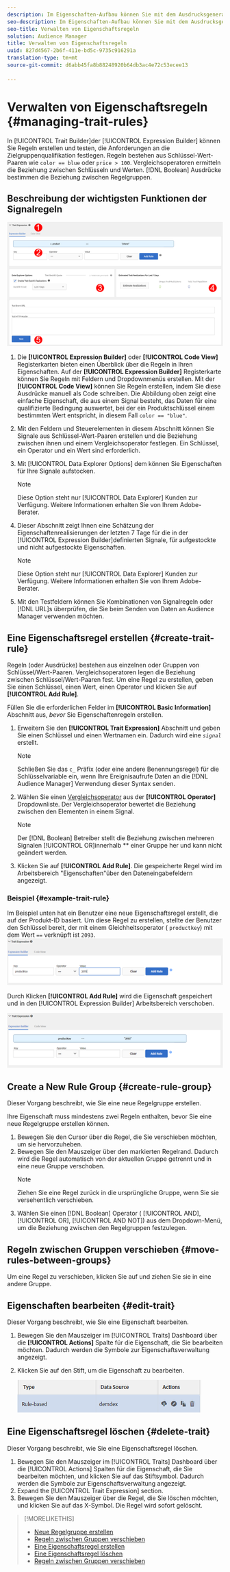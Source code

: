 ```yaml
---
description: Im Eigenschaften-Aufbau können Sie mit dem Ausdrucksgenerator Regeln erstellen und testen, die Anforderungen an die Zielgruppenqualifikation festlegen. Regeln bestehen aus Schlüssel-Wert-Paaren wie "color == blue"oder "price > 100". Vergleichsoperatoren ermitteln die Beziehung zwischen Schlüsseln und Werten. Boolesche Ausdrücke bestimmen die Beziehung zwischen Regelgruppen.
seo-description: Im Eigenschaften-Aufbau können Sie mit dem Ausdrucksgenerator Regeln erstellen und testen, die Anforderungen an die Zielgruppenqualifikation festlegen. Regeln bestehen aus Schlüssel-Wert-Paaren wie "color == blue"oder "price > 100". Vergleichsoperatoren ermitteln die Beziehung zwischen Schlüsseln und Werten. Boolesche Ausdrücke bestimmen die Beziehung zwischen Regelgruppen.
seo-title: Verwalten von Eigenschaftsregeln
solution: Audience Manager
title: Verwalten von Eigenschaftsregeln
uuid: 827d4567-2b6f-411e-bd5c-9735c916291a
translation-type: tm+mt
source-git-commit: d6abb45fa8b88248920b64db3ac4e72c53ecee13

---
```



# Verwalten von Eigenschaftsregeln {#managing-trait-rules}

In [!UICONTROL Trait Builder]der [!UICONTROL Expression Builder] können Sie Regeln erstellen und testen, die Anforderungen an die Zielgruppenqualifikation festlegen. Regeln bestehen aus Schlüssel-Wert-Paaren wie `color == blue` oder `price > 100`. Vergleichsoperatoren ermitteln die Beziehung zwischen Schlüsseln und Werten. [!DNL Boolean] Ausdrücke bestimmen die Beziehung zwischen Regelgruppen.

<!-- c_tb_rules.xml -->

## Beschreibung der wichtigsten Funktionen der Signalregeln

![](assets/manage-trait-rules.png)

1. Die **[!UICONTROL Expression Builder]** oder **[!UICONTROL Code View]** Registerkarten bieten einen Überblick über die Regeln in Ihren Eigenschaften. Auf der **[!UICONTROL Expression Builder]** Registerkarte können Sie Regeln mit Feldern und Dropdownmenüs erstellen. Mit der **[!UICONTROL Code View]** können Sie Regeln erstellen, indem Sie diese Ausdrücke manuell als Code schreiben. Die Abbildung oben zeigt eine einfache Eigenschaft, die aus einem Signal besteht, das Daten für eine qualifizierte Bedingung auswertet, bei der ein Produktschlüssel einem bestimmten Wert entspricht, in diesem Fall `color == "blue"`.

1. Mit den Feldern und Steuerelementen in diesem Abschnitt können Sie Signale aus Schlüssel-Wert-Paaren erstellen und die Beziehung zwischen ihnen und einem Vergleichsoperator festlegen. Ein Schlüssel, ein Operator und ein Wert sind erforderlich.
1. Mit [!UICONTROL Data Explorer Options] dem können Sie Eigenschaften für Ihre Signale aufstocken.
   >[!NOTE]
   >
   >Diese Option steht nur [!UICONTROL Data Explorer] Kunden zur Verfügung. Weitere Informationen erhalten Sie von Ihrem Adobe-Berater.
1. Dieser Abschnitt zeigt Ihnen eine Schätzung der Eigenschaftenrealisierungen der letzten 7 Tage für die in der [!UICONTROL Expression Builder]definierten Signale, für aufgestockte und nicht aufgestockte Eigenschaften.
   >[!NOTE]
   >
   >Diese Option steht nur [!UICONTROL Data Explorer] Kunden zur Verfügung. Weitere Informationen erhalten Sie von Ihrem Adobe-Berater.
1. Mit den Testfeldern können Sie Kombinationen von Signalregeln oder [!DNL URL]s überprüfen, die Sie beim Senden von Daten an Audience Manager verwenden möchten.

## Eine Eigenschaftsregel erstellen {#create-trait-rule}

Regeln (oder Ausdrücke) bestehen aus einzelnen oder Gruppen von Schlüssel/Wert-Paaren. Vergleichsoperatoren legen die Beziehung zwischen Schlüssel/Wert-Paaren fest. Um eine Regel zu erstellen, geben Sie einen Schlüssel, einen Wert, einen Operator und klicken Sie auf **[!UICONTROL Add Rule]**.

<!-- t_tb_create_rules.xml -->

Füllen Sie die erforderlichen Felder im **[!UICONTROL Basic Information]** Abschnitt aus, *bevor* Sie Eigenschaftenregeln erstellen.

1. Erweitern Sie den **[!UICONTROL Trait Expression]** Abschnitt und geben Sie einen Schlüssel und einen Wertnamen ein. Dadurch wird eine *`signal`* erstellt.
   >[!NOTE]
   >
   >Schließen Sie das `c_` Präfix (oder eine andere Benennungsregel) für die Schlüsselvariable ein, wenn Ihre Ereignisaufrufe Daten an die [!DNL Audience Manager] Verwendung dieser Syntax senden.
1. Wählen Sie einen [Vergleichsoperator](../../features/traits/trait-comparison-operators.md) aus der **[!UICONTROL Operator]** Dropdownliste. Der Vergleichsoperator bewertet die Beziehung zwischen den Elementen in einem Signal.
   >[!NOTE]
   >
   >Der [!DNL Boolean] Betreiber stellt die Beziehung zwischen mehreren Signalen [!UICONTROL OR]innerhalb ** einer Gruppe her und kann nicht geändert werden.
1. Klicken Sie auf **[!UICONTROL Add Rule]**. Die gespeicherte Regel wird im Arbeitsbereich "Eigenschaften"über den Dateneingabefeldern angezeigt.

### Beispiel {#example-trait-rule}

Im Beispiel unten hat ein Benutzer eine neue Eigenschaftsregel erstellt, die auf der Produkt-ID basiert. Um diese Regel zu erstellen, stellte der Benutzer den Schlüssel bereit, der mit einem Gleichheitsoperator ( `productkey`) mit dem Wert `==` verknüpft ist `2093`.
![](assets/tb_sample_rule1.png)

Durch Klicken **[!UICONTROL Add Rule]** wird die Eigenschaft gespeichert und in den [!UICONTROL Expression Builder] Arbeitsbereich verschoben.

![](assets/tb_sample_rule2.png)

## Create a New Rule Group {#create-rule-group}

Dieser Vorgang beschreibt, wie Sie eine neue Regelgruppe erstellen.

<!-- t_tb_new_rule_group.xml -->

Ihre Eigenschaft muss mindestens zwei Regeln enthalten, bevor Sie eine neue Regelgruppe erstellen können.

1. Bewegen Sie den Cursor über die Regel, die Sie verschieben möchten, um sie hervorzuheben.
1. Bewegen Sie den Mauszeiger über den markierten Regelrand.
Dadurch wird die Regel automatisch von der aktuellen Gruppe getrennt und in eine neue Gruppe verschoben.
   >[!NOTE]
   >
   >Ziehen Sie eine Regel zurück in die ursprüngliche Gruppe, wenn Sie sie versehentlich verschieben.
1. Wählen Sie einen [!DNL Boolean] Operator ( [!UICONTROL AND], [!UICONTROL OR], [!UICONTROL AND NOT]) aus dem Dropdown-Menü, um die Beziehung zwischen den Regelgruppen festzulegen.

## Regeln zwischen Gruppen verschieben {#move-rules-between-groups}

Um eine Regel zu verschieben, klicken Sie auf und ziehen Sie sie in eine andere Gruppe.

## Eigenschaften bearbeiten {#edit-trait}

Dieser Vorgang beschreibt, wie Sie eine Eigenschaft bearbeiten.

<!-- t_tb_edit.xml -->

1. Bewegen Sie den Mauszeiger im [!UICONTROL Traits] Dashboard über die **[!UICONTROL Actions]** Spalte für die Eigenschaft, die Sie bearbeiten möchten. Dadurch werden die Symbole zur Eigenschaftsverwaltung angezeigt.
1. Klicken Sie auf den Stift, um die Eigenschaft zu bearbeiten.

   ![](assets/tb_edit_trait.png)

## Eine Eigenschaftsregel löschen {#delete-trait}

Dieser Vorgang beschreibt, wie Sie eine Eigenschaftsregel löschen.

<!-- t_tb_delete_rule.xml -->

1. Bewegen Sie den Mauszeiger im [!UICONTROL Traits] Dashboard über die [!UICONTROL Actions] Spalten für die Eigenschaft, die Sie bearbeiten möchten, und klicken Sie auf das Stiftsymbol. Dadurch werden die Symbole zur Eigenschaftsverwaltung angezeigt.
1. Expand the [!UICONTROL Trait Expression] section.
1. Bewegen Sie den Mauszeiger über die Regel, die Sie löschen möchten, und klicken Sie auf das X-Symbol. Die Regel wird sofort gelöscht.

>[!MORELIKETHIS]
>
>* [Neue Regelgruppe erstellen](../../features/traits/manage-trait-rules.md#create-rule-group)
>* [Regeln zwischen Gruppen verschieben](../../features/traits/manage-trait-rules.md#move-rules-between-groups)
>* [Eine Eigenschaftsregel erstellen](../../features/traits/manage-trait-rules.md#create-trait-rule)
>* [Eine Eigenschaftsregel löschen](../../features/traits/manage-trait-rules.md#delete-trait)
>* [Regeln zwischen Gruppen verschieben](../../features/traits/manage-trait-rules.md#move-rules-between-groups)

